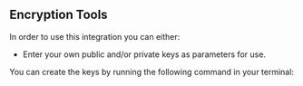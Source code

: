 ## Encryption Tools
In order to use this integration you can either:
- Enter your own public and/or private keys as parameters for use.

You can create the keys by running the following command in your terminal:
